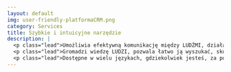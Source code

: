 ```yaml
---
layout: default
img: user-friendly-platformaCRM.png
category: Services
title: Szybkie i intuicyjne narzędzie
description: |
  <p class="lead">Umożliwia efektywną komunikację między LUDŹMI, działami, oddziałami.</p>
  <p class="lead">Gromadzi wiedzę LUDZI, pozwala łatwo ją wyszukać, skupić się na rozwiązaniu problemu.</p>
  <p class="lead">Dostępne w wielu językach, gdziekolwiek jesteś, za pośrednictwem nowoczesnych urządzeń.</p>
---
```

